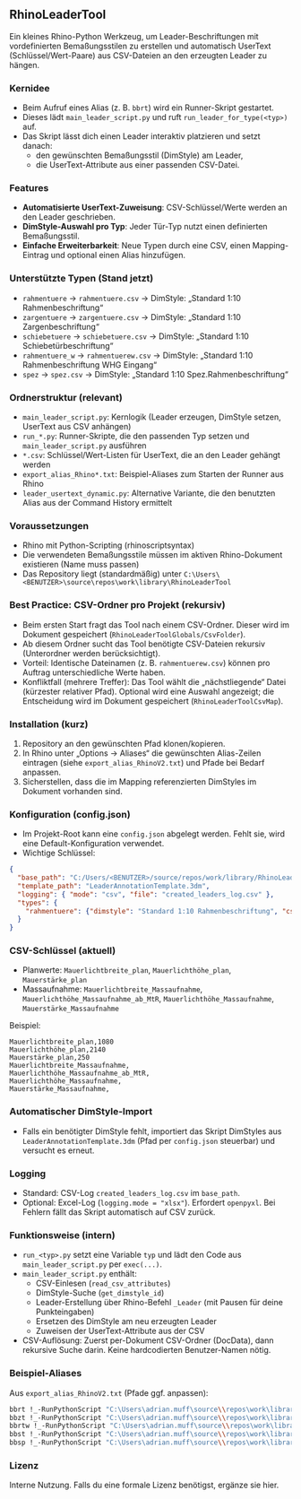 ## RhinoLeaderTool

Ein kleines Rhino-Python Werkzeug, um Leader-Beschriftungen mit vordefinierten Bemaßungsstilen zu erstellen und automatisch UserText (Schlüssel/Wert-Paare) aus CSV-Dateien an den erzeugten Leader zu hängen.

### Kernidee
- Beim Aufruf eines Alias (z. B. `bbrt`) wird ein Runner-Skript gestartet.
- Dieses lädt `main_leader_script.py` und ruft `run_leader_for_type(<typ>)` auf.
- Das Skript lässt dich einen Leader interaktiv platzieren und setzt danach:
  - den gewünschten Bemaßungsstil (DimStyle) am Leader,
  - die UserText-Attribute aus einer passenden CSV-Datei.

### Features
- **Automatisierte UserText-Zuweisung**: CSV-Schlüssel/Werte werden an den Leader geschrieben.
- **DimStyle-Auswahl pro Typ**: Jeder Tür-Typ nutzt einen definierten Bemaßungsstil.
- **Einfache Erweiterbarkeit**: Neue Typen durch eine CSV, einen Mapping-Eintrag und optional einen Alias hinzufügen.

### Unterstützte Typen (Stand jetzt)
- `rahmentuere` → `rahmentuere.csv` → DimStyle: „Standard 1:10 Rahmenbeschriftung“
- `zargentuere` → `zargentuere.csv` → DimStyle: „Standard 1:10 Zargenbeschriftung“
- `schiebetuere` → `schiebetuere.csv` → DimStyle: „Standard 1:10 Schiebetürbeschriftung“
- `rahmentuere_w` → `rahmentuerew.csv` → DimStyle: „Standard 1:10 Rahmenbeschriftung WHG Eingang“
- `spez` → `spez.csv` → DimStyle: „Standard 1:10 Spez.Rahmenbeschriftung“

### Ordnerstruktur (relevant)
- `main_leader_script.py`: Kernlogik (Leader erzeugen, DimStyle setzen, UserText aus CSV anhängen)
- `run_*.py`: Runner-Skripte, die den passenden Typ setzen und `main_leader_script.py` ausführen
- `*.csv`: Schlüssel/Wert-Listen für UserText, die an den Leader gehängt werden
- `export_alias_Rhino*.txt`: Beispiel-Aliases zum Starten der Runner aus Rhino
- `leader_usertext_dynamic.py`: Alternative Variante, die den benutzten Alias aus der Command History ermittelt

### Voraussetzungen
- Rhino mit Python-Scripting (rhinoscriptsyntax)
- Die verwendeten Bemaßungsstile müssen im aktiven Rhino-Dokument existieren (Name muss passen)
- Das Repository liegt (standardmäßig) unter `C:\Users\<BENUTZER>\source\repos\work\library\RhinoLeaderTool`

### Best Practice: CSV-Ordner pro Projekt (rekursiv)
- Beim ersten Start fragt das Tool nach einem CSV-Ordner. Dieser wird im Dokument gespeichert (`RhinoLeaderToolGlobals/CsvFolder`).
- Ab diesem Ordner sucht das Tool benötigte CSV-Dateien rekursiv (Unterordner werden berücksichtigt).
- Vorteil: Identische Dateinamen (z. B. `rahmentuerew.csv`) können pro Auftrag unterschiedliche Werte haben.
- Konfliktfall (mehrere Treffer): Das Tool wählt die „nächstliegende“ Datei (kürzester relativer Pfad). Optional wird eine Auswahl angezeigt; die Entscheidung wird im Dokument gespeichert (`RhinoLeaderToolCsvMap`).

### Installation (kurz)
1. Repository an den gewünschten Pfad klonen/kopieren.
2. In Rhino unter „Options → Aliases“ die gewünschten Alias-Zeilen eintragen (siehe `export_alias_RhinoV2.txt`) und Pfade bei Bedarf anpassen.
3. Sicherstellen, dass die im Mapping referenzierten DimStyles im Dokument vorhanden sind.

### Konfiguration (config.json)
- Im Projekt-Root kann eine `config.json` abgelegt werden. Fehlt sie, wird eine Default-Konfiguration verwendet.
- Wichtige Schlüssel:

```json
{
  "base_path": "C:/Users/<BENUTZER>/source/repos/work/library/RhinoLeaderTool",
  "template_path": "LeaderAnnotationTemplate.3dm",
  "logging": { "mode": "csv", "file": "created_leaders_log.csv" },
  "types": {
    "rahmentuere": {"dimstyle": "Standard 1:10 Rahmenbeschriftung", "csv": "rahmentuere.csv"}
  }
}
```

### CSV-Schlüssel (aktuell)
- Planwerte: `Mauerlichtbreite_plan`, `Mauerlichthöhe_plan`, `Mauerstärke_plan`
- Massaufnahme: `Mauerlichtbreite_Massaufnahme`, `Mauerlichthöhe_Massaufnahme_ab_MtR`, `Mauerlichthöhe_Massaufnahme`, `Mauerstärke_Massaufnahme`

Beispiel:
```text
Mauerlichtbreite_plan,1080
Mauerlichthöhe_plan,2140
Mauerstärke_plan,250
Mauerlichtbreite_Massaufnahme,
Mauerlichthöhe_Massaufnahme_ab_MtR,
Mauerlichthöhe_Massaufnahme,
Mauerstärke_Massaufnahme,
```

### Automatischer DimStyle-Import
- Falls ein benötigter DimStyle fehlt, importiert das Skript DimStyles aus `LeaderAnnotationTemplate.3dm` (Pfad per `config.json` steuerbar) und versucht es erneut.

### Logging
- Standard: CSV-Log `created_leaders_log.csv` im `base_path`.
- Optional: Excel-Log (`logging.mode = "xlsx"`). Erfordert `openpyxl`. Bei Fehlern fällt das Skript automatisch auf CSV zurück.

### Funktionsweise (intern)
- `run_<typ>.py` setzt eine Variable `typ` und lädt den Code aus `main_leader_script.py` per `exec(...)`.
- `main_leader_script.py` enthält:
  - CSV-Einlesen (`read_csv_attributes`)
  - DimStyle-Suche (`get_dimstyle_id`)
  - Leader-Erstellung über Rhino-Befehl `_Leader` (mit Pausen für deine Punkteingaben)
  - Ersetzen des DimStyle am neu erzeugten Leader
  - Zuweisen der UserText-Attribute aus der CSV
- CSV-Auflösung: Zuerst per-Dokument CSV-Ordner (DocData), dann rekursive Suche darin. Keine hardcodierten Benutzer-Namen nötig.

### Beispiel-Aliases
Aus `export_alias_RhinoV2.txt` (Pfade ggf. anpassen):

```bash
bbrt !_-RunPythonScript "C:\Users\adrian.muff\source\\repos\work\library\RhinoLeaderTool\run_rahmentuere.py"
bbzt !_-RunPythonScript "C:\Users\adrian.muff\source\\repos\work\library\RhinoLeaderTool\run_zargentuere.py"
bbrtw !_-RunPythonScript "C:\Users\adrian.muff\source\\repos\work\library\RhinoLeaderTool\run_rahmentuere_w.py"
bbst !_-RunPythonScript "C:\Users\adrian.muff\source\\repos\work\library\RhinoLeaderTool\run_schiebetuere.py"
bbsp !_-RunPythonScript "C:\Users\adrian.muff\source\\repos\work\library\RhinoLeaderTool\run_spez.py"
```

### Lizenz
Interne Nutzung. Falls du eine formale Lizenz benötigst, ergänze sie hier.


